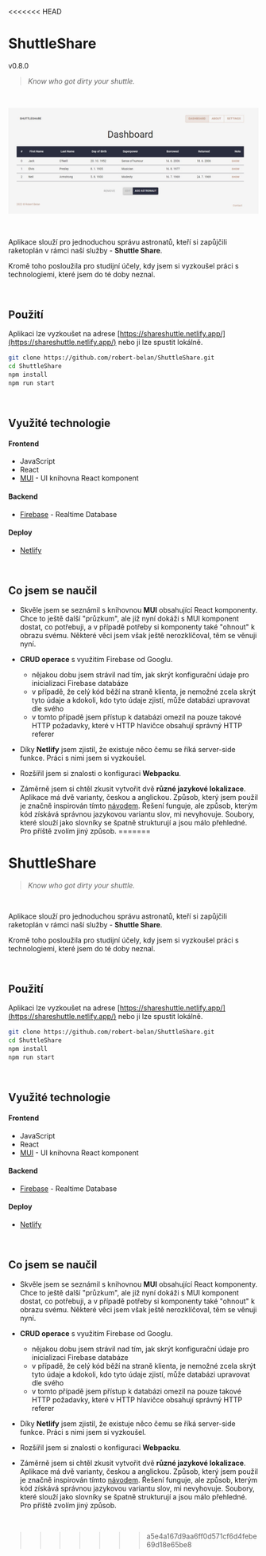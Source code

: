 <<<<<<< HEAD
# ShuttleShare
v0.8.0
> _Know who got dirty your shuttle._

<br>

![ShuttleShare - Dashboard](public/githubReadmePic.jpg)

<br>


Aplikace slouží pro jednoduchou správu astronatů, kteří si zapůjčili raketoplán v rámci naší služby - **Shuttle Share**.

Kromě toho posloužila pro studijní účely, kdy jsem si vyzkoušel práci s technologiemi, které jsem do té doby neznal.

<br>



## Použití
Aplikaci lze vyzkoušet na adrese [https://shareshuttle.netlify.app/](https://shareshuttle.netlify.app/) nebo ji lze spustit lokálně.


```bash
git clone https://github.com/robert-belan/ShuttleShare.git
cd ShuttleShare
npm install
npm run start
```

<br>



## Využité technologie

#### Frontend
- JavaScript
- React
- [MUI](https://mui.com/) - UI knihovna React komponent

#### Backend
- [Firebase](https://firebase.google.com/) - Realtime Database

#### Deploy
- [Netlify](https://www.netlify.com/)

<br>



## Co jsem se naučil

- Skvěle jsem se seznámil s knihovnou **MUI** obsahující React komponenty. Chce to ještě další "průzkum", ale již nyní dokáži s MUI komponent dostat, co potřebuji, a v případě potřeby si komponenty také "ohnout" k obrazu svému. Některé věci jsem však ještě nerozklíčoval, těm se věnuji nyní.

- **CRUD operace** s využitím Firebase od Googlu.
  - nějakou dobu jsem strávil nad tím, jak skrýt konfigurační údaje pro inicializaci Firebase databáze
  - v případě, že celý kód běží na straně klienta, je nemožné zcela skrýt tyto údaje a kdokoli, kdo tyto údaje zjistí, může databázi upravovat dle svého
  - v tomto případě jsem přístup k databázi omezil na pouze takové HTTP požadavky, které v HTTP hlavičce obsahují správný HTTP referer
  
- Díky **Netlify** jsem zjistil, že existuje něco čemu se říká server-side funkce. Práci s nimi jsem si vyzkoušel.

- Rozšířil jsem si znalosti o konfiguraci **Webpacku**.

- Záměrně jsem si chtěl zkusit vytvořit dvě **různé jazykové lokalizace**. Aplikace má dvě varianty, českou a anglickou. Způsob, který jsem použil je značně inspirován tímto [návodem](https://dev.to/halilcanozcelik/create-a-multi-language-website-with-react-context-api-4i27). Řešení funguje, ale způsob, kterým kód získává správnou jazykovou variantu slov, mi nevyhovuje. Soubory, které slouží jako slovníky se špatně strukturují a jsou málo přehledné. Pro příště zvolím jiný způsob.
=======
# ShuttleShare
> _Know who got dirty your shuttle._

<br>

Aplikace slouží pro jednoduchou správu astronatů, kteří si zapůjčili raketoplán v rámci naší služby - **Shuttle Share**.

Kromě toho posloužila pro studijní účely, kdy jsem si vyzkoušel práci s technologiemi, které jsem do té doby neznal.

<br>



## Použití
Aplikaci lze vyzkoušet na adrese [https://shareshuttle.netlify.app/](https://shareshuttle.netlify.app/) nebo ji lze spustit lokálně.


```bash
git clone https://github.com/robert-belan/ShuttleShare.git
cd ShuttleShare
npm install
npm run start
```

<br>



## Využité technologie

#### Frontend
- JavaScript
- React
- [MUI](https://mui.com/) - UI knihovna React komponent

#### Backend
- [Firebase](https://firebase.google.com/) - Realtime Database

#### Deploy
- [Netlify](https://www.netlify.com/)

<br>



## Co jsem se naučil

- Skvěle jsem se seznámil s knihovnou **MUI** obsahující React komponenty. Chce to ještě další "průzkum", ale již nyní dokáži s MUI komponent dostat, co potřebuji, a v případě potřeby si komponenty také "ohnout" k obrazu svému. Některé věci jsem však ještě nerozklíčoval, těm se věnuji nyní.

- **CRUD operace** s využitím Firebase od Googlu.
  - nějakou dobu jsem strávil nad tím, jak skrýt konfigurační údaje pro inicializaci Firebase databáze
  - v případě, že celý kód běží na straně klienta, je nemožné zcela skrýt tyto údaje a kdokoli, kdo tyto údaje zjistí, může databázi upravovat dle svého
  - v tomto případě jsem přístup k databázi omezil na pouze takové HTTP požadavky, které v HTTP hlavičce obsahují správný HTTP referer
  
- Díky **Netlify** jsem zjistil, že existuje něco čemu se říká server-side funkce. Práci s nimi jsem si vyzkoušel.

- Rozšířil jsem si znalosti o konfiguraci **Webpacku**.

- Záměrně jsem si chtěl zkusit vytvořit dvě **různé jazykové lokalizace**. Aplikace má dvě varianty, českou a anglickou. Způsob, který jsem použil je značně inspirován tímto [návodem](https://dev.to/halilcanozcelik/create-a-multi-language-website-with-react-context-api-4i27). Řešení funguje, ale způsob, kterým kód získává správnou jazykovou variantu slov, mi nevyhovuje. Soubory, které slouží jako slovníky se špatně strukturují a jsou málo přehledné. Pro příště zvolím jiný způsob.

<br>

>>>>>>> a5e4a167d9aa6ff0d571cf6d4febe69d18e65be8
